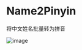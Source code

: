 # Name2Pinyin
将中文姓名批量转为拼音

![image](https://user-images.githubusercontent.com/39295496/177243474-fec0db57-3d91-4c8a-a1f7-9a47d8ad84a1.png)
